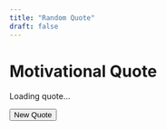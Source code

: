 ```yaml
---
title: "Random Quote"
draft: false
---
```


# Motivational Quote

<div id="quote-container">
  <p id="quote">Loading quote...</p>
  <p id="author"></p>
  <button onclick="generateQuote()">New Quote</button>
</div>

<script>
  const quotes = [
    { text: "The best way to predict the future is to invent it.", author: "Alan Kay" },
    { text: "Life is 10% what happens to us and 90% how we react to it.", author: "Charles R. Swindoll" },
    { text: "The only way to do great work is to love what you do.", author: "Steve Jobs" },
  ];

  function generateQuote() {
    const randomIndex = Math.floor(Math.random() * quotes.length);
    const quote = quotes[randomIndex];
    document.getElementById('quote').innerText = `"${quote.text}"`;
    document.getElementById('author').innerText = `— ${quote.author}`;
  }

  window.onload = generateQuote;
</script>
